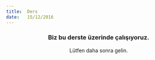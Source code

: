 ```yaml
---
title:  Ders
date:   15/12/2016
---
```


### <center>Biz bu derste üzerinde çalışıyoruz.</center>
<center>Lütfen daha sonra gelin.</center>